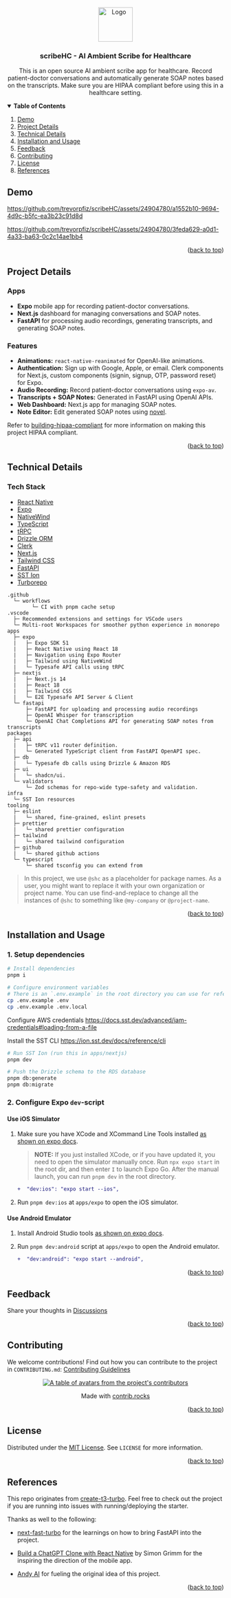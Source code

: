 <a name="readme-top"></a>

<!-- PROJECT LOGO -->
<br>
<div align="center">
  <a href="https://github.com/trevorpfiz/scribeHC">
    <img src="https://github.com/trevorpfiz/scribeHC/assets/24904780/0e15369e-2550-42da-84ad-0f224af1ac8a" alt="Logo" width="80" height="80">
  </a>

<h3 align="center">scribeHC - AI Ambient Scribe for Healthcare</h3>

  <p align="center">
    This is an open source AI ambient scribe app for healthcare. Record patient-doctor conversations and automatically generate SOAP notes based on the transcripts. Make sure you are HIPAA compliant before using this in a healthcare setting.
  </p>
</div>

<!-- TABLE OF CONTENTS -->
<details open>
  <summary><strong>Table of Contents</strong></summary>
  <ol>
    <li>
      <a href="#demo">Demo</a>
    </li>
    <li><a href="#project-details">Project Details</a></li>
    <li><a href="#technical-details">Technical Details</a></li>
    <li>
      <a href="#installation-and-usage">Installation and Usage</a>
    </li>
    <li><a href="#feedback">Feedback</a></li>
    <li><a href="#contributing">Contributing</a></li>
    <li><a href="#license">License</a></li>
    <li><a href="#references">References</a></li>
  </ol>
</details>

<!-- DEMO -->

## Demo

https://github.com/trevorpfiz/scribeHC/assets/24904780/a1552b10-9694-4d9c-b5fc-ea3b23c91d8d

https://github.com/trevorpfiz/scribeHC/assets/24904780/3feda629-a0d1-4a33-ba63-0c2c14ae1bb4

<p align="right">(<a href="#readme-top">back to top</a>)</p>

<!-- PROJECT DETAILS -->

## Project Details

### Apps

- **Expo** mobile app for recording patient-doctor conversations.
- **Next.js** dashboard for managing conversations and SOAP notes.
- **FastAPI** for processing audio recordings, generating transcripts, and generating SOAP notes.

### Features

- **Animations:** `react-native-reanimated` for OpenAI-like animations.
- **Authentication:** Sign up with Google, Apple, or email. Clerk components for Next.js, custom components (signin, signup, OTP, password reset) for Expo.
- **Audio Recording:** Record patient-doctor conversations using `expo-av`.
- **Transcripts + SOAP Notes:** Generated in FastAPI using OpenAI APIs.
- **Web Dashboard:** Next.js app for managing SOAP notes.
- **Note Editor:** Edit generated SOAP notes using [novel](https://novel.sh/).

Refer to [building-hipaa-compliant](https://github.com/zacharypfiz/building-hipaa-compliant) for more information on making this project HIPAA compliant.

<p align="right">(<a href="#readme-top">back to top</a>)</p>

<!-- TECHNICAL DETAILS -->

## Technical Details

### Tech Stack

- [React Native](https://reactnative.dev/)
- [Expo](https://expo.dev/)
- [NativeWind](https://www.nativewind.dev/v4/overview)
- [TypeScript](https://www.typescriptlang.org/)
- [tRPC](https://trpc.io/)
- [Drizzle ORM](https://orm.drizzle.team/)
- [Clerk](https://clerk.com/)
- [Next.js](https://nextjs.org/)
- [Tailwind CSS](https://tailwindcss.com/)
- [FastAPI](https://fastapi.tiangolo.com/)
- [SST Ion](https://ion.sst.dev/)
- [Turborepo](https://turbo.build/repo/docs)

```text
.github
  └─ workflows
        └─ CI with pnpm cache setup
.vscode
  ├─ Recommended extensions and settings for VSCode users
  └─ Multi-root Workspaces for smoother python experience in monorepo
apps
  ├─ expo
  |   ├─ Expo SDK 51
  |   ├─ React Native using React 18
  |   ├─ Navigation using Expo Router
  |   ├─ Tailwind using NativeWind
  |   └─ Typesafe API calls using tRPC
  ├─ nextjs
  |   ├─ Next.js 14
  |   ├─ React 18
  |   ├─ Tailwind CSS
  |   └─ E2E Typesafe API Server & Client
  └─ fastapi
      ├─ FastAPI for uploading and processing audio recordings
      ├─ OpenAI Whisper for transcription
      └─ OpenAI Chat Completions API for generating SOAP notes from transcripts
packages
  ├─ api
  |   ├─ tRPC v11 router definition.
  |   └─ Generated TypeScript client from FastAPI OpenAPI spec.
  ├─ db
  |   └─ Typesafe db calls using Drizzle & Amazon RDS
  ├─ ui
  |   └─ shadcn/ui.
  └─ validators
      └─ Zod schemas for repo-wide type-safety and validation.
infra
  └─ SST Ion resources
tooling
  ├─ eslint
  |   └─ shared, fine-grained, eslint presets
  ├─ prettier
  |   └─ shared prettier configuration
  ├─ tailwind
  |   └─ shared tailwind configuration
  ├─ github
  |   └─ shared github actions
  └─ typescript
      └─ shared tsconfig you can extend from
```

> In this project, we use `@shc` as a placeholder for package names. As a user, you might want to replace it with your own organization or project name. You can use find-and-replace to change all the instances of `@shc` to something like `@my-company` or `@project-name`.

<p align="right">(<a href="#readme-top">back to top</a>)</p>

<!-- INSTALLATION AND USAGE -->

## Installation and Usage

### 1. Setup dependencies

```bash
# Install dependencies
pnpm i

# Configure environment variables
# There is an `.env.example` in the root directory you can use for reference
cp .env.example .env
cp .env.example .env.local
```

Configure AWS credentials
<https://docs.sst.dev/advanced/iam-credentials#loading-from-a-file>

Install the SST CLI
<https://ion.sst.dev/docs/reference/cli>

```bash
# Run SST Ion (run this in apps/nextjs)
pnpm dev

# Push the Drizzle schema to the RDS database
pnpm db:generate
pnpm db:migrate
```

### 2. Configure Expo `dev`-script

#### Use iOS Simulator

1. Make sure you have XCode and XCommand Line Tools installed [as shown on expo docs](https://docs.expo.dev/workflow/ios-simulator).

   > **NOTE:** If you just installed XCode, or if you have updated it, you need to open the simulator manually once. Run `npx expo start` in the root dir, and then enter `I` to launch Expo Go. After the manual launch, you can run `pnpm dev` in the root directory.

   ```diff
   +  "dev:ios": "expo start --ios",
   ```

2. Run `pnpm dev:ios` at `apps/expo` to open the iOS simulator.

#### Use Android Emulator

1. Install Android Studio tools [as shown on expo docs](https://docs.expo.dev/workflow/android-studio-emulator).

2. Run `pnpm dev:android` script at `apps/expo` to open the Android emulator.

   ```diff
   +  "dev:android": "expo start --android",
   ```

<p align="right">(<a href="#readme-top">back to top</a>)</p>

<!-- FEEDBACK -->

## Feedback

Share your thoughts in [Discussions](https://github.com/trevorpfiz/scribeHC/discussions)

<p align="right">(<a href="#readme-top">back to top</a>)</p>

<!-- CONTRIBUTING -->

## Contributing

We welcome contributions! Find out how you can contribute to the project in `CONTRIBUTING.md`: [Contributing Guidelines](https://github.com/trevorpfiz/scribeHC/blob/main/CONTRIBUTING.md)

<a href="https://github.com/trevorpfiz/scribeHC/graphs/contributors">
  <p align="center">
    <img src="https://contrib.rocks/image?repo=trevorpfiz/scribeHC" alt="A table of avatars from the project's contributors" />
  </p>
</a>

<p align="center">
  Made with <a rel="noopener noreferrer" target="_blank" href="https://contrib.rocks">contrib.rocks</a>
</p>

<p align="right">(<a href="#readme-top">back to top</a>)</p>

<!-- LICENSE -->

## License

Distributed under the [MIT License](https://github.com/trevorpfiz/scribeHC/blob/main/LICENSE). See `LICENSE` for more information.

<p align="right">(<a href="#readme-top">back to top</a>)</p>

<!-- REFERENCES -->

## References

This repo originates from [create-t3-turbo](https://github.com/t3-oss/create-t3-turbo). Feel free to check out the project if you are running into issues with running/deploying the starter.

Thanks as well to the following:

- [next-fast-turbo](https://github.com/cording12/next-fast-turbo) for the learnings on how to bring FastAPI into the project.

- [Build a ChatGPT Clone with React Native](https://youtu.be/8ztx68SUOQo?si=f-HCi6K1qpVX-ATV) by Simon Grimm for the inspiring the direction of the mobile app.

- [Andy AI](https://www.ycombinator.com/companies/andy-ai) for fueling the original idea of this project.

<p align="right">(<a href="#readme-top">back to top</a>)</p>
